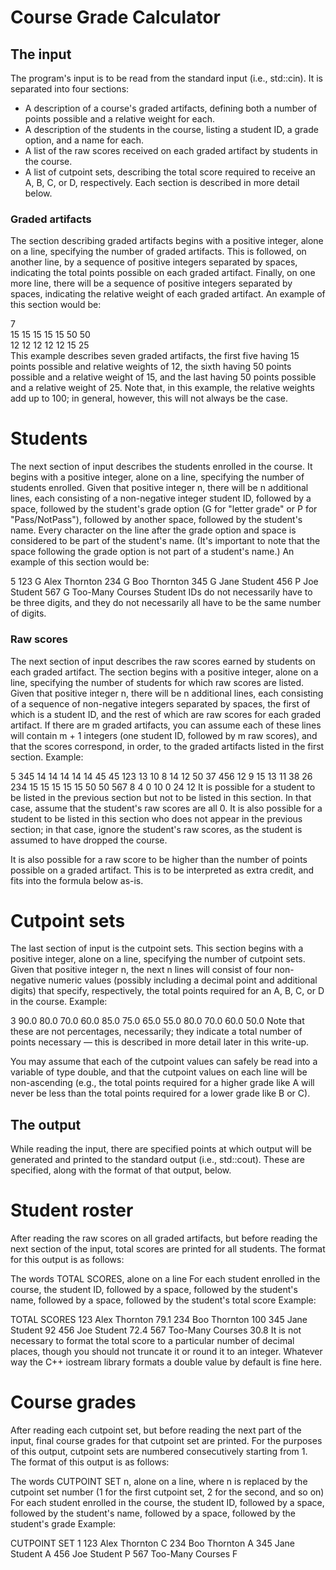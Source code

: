 # Course Grade Calculator
## The input

The program's input is to be read from the standard input (i.e., std::cin). It is separated into four sections:

- A description of a course's graded artifacts, defining both a number of points possible and a relative weight for each.
- A description of the students in the course, listing a student ID, a grade option, and a name for each.
- A list of the raw scores received on each graded artifact by students in the course.
- A list of cutpoint sets, describing the total score required to receive an A, B, C, or D, respectively.
Each section is described in more detail below.

### Graded artifacts

The section describing graded artifacts begins with a positive integer, alone on a line, specifying the number of graded artifacts. This is followed, on another line, by a sequence of positive integers separated by spaces, indicating the total points possible on each graded artifact. Finally, on one more line, there will be a sequence of positive integers separated by spaces, indicating the relative weight of each graded artifact. An example of this section would be:

7\
15 15 15 15 15 50 50\
12 12 12 12 12 15 25\
This example describes seven graded artifacts, the first five having 15 points possible and relative weights of 12, the sixth having 50 points possible and a relative weight of 15, and the last having 50 points possible and a relative weight of 25. Note that, in this example, the relative weights add up to 100; in general, however, this will not always be the case.

# Students

The next section of input describes the students enrolled in the course. It begins with a positive integer, alone on a line, specifying the number of students enrolled. Given that positive integer n, there will be n additional lines, each consisting of a non-negative integer student ID, followed by a space, followed by the student's grade option (G for "letter grade" or P for "Pass/NotPass"), followed by another space, followed by the student's name. Every character on the line after the grade option and space is considered to be part of the student's name. (It's important to note that the space following the grade option is not part of a student's name.) An example of this section would be:

5
123 G Alex Thornton
234 G Boo Thornton
345 G Jane Student
456 P Joe Student
567 G Too-Many Courses
Student IDs do not necessarily have to be three digits, and they do not necessarily all have to be the same number of digits.

### Raw scores

The next section of input describes the raw scores earned by students on each graded artifact. The section begins with a positive integer, alone on a line, specifying the number of students for which raw scores are listed. Given that positive integer n, there will be n additional lines, each consisting of a sequence of non-negative integers separated by spaces, the first of which is a student ID, and the rest of which are raw scores for each graded artifact. If there are m graded artifacts, you can assume each of these lines will contain m + 1 integers (one student ID, followed by m raw scores), and that the scores correspond, in order, to the graded artifacts listed in the first section. Example:

5
345 14 14 14 14 14 45 45
123 13 10 8 14 12 50 37
456 12 9 15 13 11 38 26
234 15 15 15 15 15 50 50
567 8 4 0 10 0 24 12
It is possible for a student to be listed in the previous section but not to be listed in this section. In that case, assume that the student's raw scores are all 0. It is also possible for a student to be listed in this section who does not appear in the previous section; in that case, ignore the student's raw scores, as the student is assumed to have dropped the course.

It is also possible for a raw score to be higher than the number of points possible on a graded artifact. This is to be interpreted as extra credit, and fits into the formula below as-is.

# Cutpoint sets

The last section of input is the cutpoint sets. This section begins with a positive integer, alone on a line, specifying the number of cutpoint sets. Given that positive integer n, the next n lines will consist of four non-negative numeric values (possibly including a decimal point and additional digits) that specify, respectively, the total points required for an A, B, C, or D in the course. Example:

3
90.0 80.0 70.0 60.0
85.0 75.0 65.0 55.0
80.0 70.0 60.0 50.0
Note that these are not percentages, necessarily; they indicate a total number of points necessary — this is described in more detail later in this write-up.

You may assume that each of the cutpoint values can safely be read into a variable of type double, and that the cutpoint values on each line will be non-ascending (e.g., the total points required for a higher grade like A will never be less than the total points required for a lower grade like B or C).

## The output

While reading the input, there are specified points at which output will be generated and printed to the standard output (i.e., std::cout). These are specified, along with the format of that output, below.

# Student roster

After reading the raw scores on all graded artifacts, but before reading the next section of the input, total scores are printed for all students. The format for this output is as follows:

The words TOTAL SCORES, alone on a line
For each student enrolled in the course, the student ID, followed by a space, followed by the student's name, followed by a space, followed by the student's total score
Example:

TOTAL SCORES
123 Alex Thornton 79.1
234 Boo Thornton 100
345 Jane Student 92
456 Joe Student 72.4
567 Too-Many Courses 30.8
It is not necessary to format the total score to a particular number of decimal places, though you should not truncate it or round it to an integer. Whatever way the C++ iostream library formats a double value by default is fine here.

# Course grades

After reading each cutpoint set, but before reading the next part of the input, final course grades for that cutpoint set are printed. For the purposes of this output, cutpoint sets are numbered consecutively starting from 1. The format of this output is as follows:

The words CUTPOINT SET n, alone on a line, where n is replaced by the cutpoint set number (1 for the first cutpoint set, 2 for the second, and so on)
For each student enrolled in the course, the student ID, followed by a space, followed by the student's name, followed by a space, followed by the student's grade
Example:

CUTPOINT SET 1
123 Alex Thornton C
234 Boo Thornton A
345 Jane Student A
456 Joe Student P
567 Too-Many Courses F
